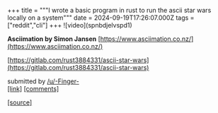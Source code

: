+++
title = """I wrote a basic program in rust to run the ascii star wars locally on a system"""
date = 2024-09-19T17:26:07.000Z
tags = ["reddit","cli"]
+++
!\[video\](spnbdjelvspd1)

**Asciimation by Simon Jansen** [https://www.asciimation.co.nz/](https://www.asciimation.co.nz/)

[https://gitlab.com/rust3884331/ascii-star-wars](https://gitlab.com/rust3884331/ascii-star-wars)

submitted by [/u/-Finger-](https://www.reddit.com/user/-Finger-)  
[\[link\]](https://www.reddit.com/r/commandline/comments/1fkqgwz/i_wrote_a_basic_program_in_rust_to_run_the_ascii/) [\[comments\]](https://www.reddit.com/r/commandline/comments/1fkqgwz/i_wrote_a_basic_program_in_rust_to_run_the_ascii/)

[[source]](https://www.reddit.com/r/commandline/comments/1fkqgwz/i_wrote_a_basic_program_in_rust_to_run_the_ascii/)
